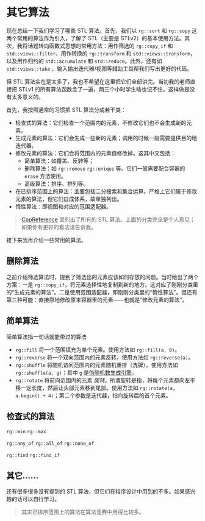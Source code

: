 # 其它算法

现在总结一下我们学习了哪些 STL 算法。首先，我们以 `rg::sort` 和 `rg::copy` 这两个常用的算法作为引入，了解了 STL（主要是 STLv2）的基本使用方法。其次，我将话题转向函数式思想的常用方法：用作筛选的 `rg::copy_if` 和 `std::views::filter`、用作转换的 `rg::transform` 和 `std::views::transform`，以及用作归约的 `std::accumulate` 和 `std::reduce`。此外，还有如 `std::views::take` 、输入输出迭代器/视图等辅助工具帮我们写出更好的代码。

但 STL 算法实在是太多了，我也不希望在这里把它们全部讲完。当初我的老师直接把 STLv1 的所有算法函数念了一遍，两三个小时学生啥也记不住。这样做是没有太多意义的。

首先，我按照通常的习惯把 STL 算法分成若干类：
- 检查式的算法：它们检查一个范围内的元素，不修改它们也不会生成新的元素。
- 生成元素的算法：它们会生成一些新的元素；调用的时候一般需要提供目的地迭代器。
- 修改元素的算法：它们会将范围内的元素值修改掉。这其中又包括：
    - 简单算法：如覆盖、反转等；
    - 删除算法：如 `rg::remove` `rg::unique` 等。它们一般需要配合容器的 `erase` 方法使用。
    - 高级算法：排序、排列等。
- 在已排序范围上的算法：主要包括二分搜索和集合运算。严格上它们属于修改元素的算法，但它们自成体系，故单独列出。
- 惰性算法：即视图和对应的范围适配器。

> [CppReference](https://zh.cppreference.com/w/cpp/algorithm/ranges) 里列出了所有的 STL 算法。上面的分类完全是个人意见；如果你有更好的看法请告诉我。

接下来我再介绍一些常用的算法。

## 删除算法

之前介绍筛选算法时，提到了筛选出的元素应该如何存放的问题。当时给出了两个方案：一是 `rg::copy_if`，将元素选择性地复制到新的地方。这对应了刚刚分类里的“生成元素的算法”。二是使用范围适配器，即刚刚分类里的“惰性算法”。但还有第三种可能：直接原地修改原来容器里的元素——也就是“修改元素的算法”。

## 简单算法

简单算法指一句话就能带过的算法

- `rg::fill` 将一个范围填充为单个元素。使用方法如 `rg::fill(a, 0)`。
- `rg::reverse` 将一个双向范围内的元素反转。使用方法如 `rg::reverse(a)`。
- `rg::shuffle` 将随机访问范围内的元素随机重排（洗牌）。使用方法如 `rg::shuffle(a, g)`；其中 `g` 是[伪随机数生成引擎](../../ch10/random.md#现代伪随机数生成引擎)。
- `rg::rotate` 将前向范围内的元素 *旋转*。所谓旋转是指，将每个元素都向左平移一定长度，然后让头部元素移到尾部。使用方法如 `rg::rotate(a, a.begin() + 4)`；第二个参数是迭代器，指向旋转后的首个元素。

## 检查式的算法

`rg::min` `rg::max`

`rg::any_of` `rg::all_of` `rg::none_of`

`rg::find` `rg::find_if`

## 其它……

还有很多很多没有提到的 STL 算法，但它们在程序设计中用到的不多。如果感兴趣的话可以自行学习。

> 其实已排序范围上的算法在算法竞赛中用得比较多。
